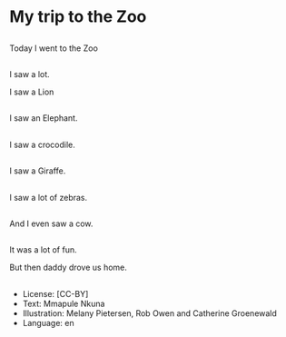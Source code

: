# My trip to the Zoo

##
Today I went to the Zoo

##
I saw a lot.

I saw a Lion

##
I saw an Elephant.

##
I saw a crocodile.

##
I saw a Giraffe.

##
I saw a lot of zebras.

##
And I even saw a cow.

##
It was a lot of fun.

But then daddy drove
us home.

##
* License: [CC-BY]
* Text: Mmapule Nkuna
* Illustration: Melany Pietersen, Rob Owen and Catherine Groenewald
* Language: en
